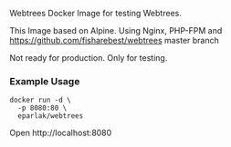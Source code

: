 Webtrees Docker Image for testing Webtrees. 

This Image based on Alpine. Using Nginx, PHP-FPM and https://github.com/fisharebest/webtrees master branch

Not ready for production. Only for testing.

### Example Usage
```
docker run -d \
  -p 8080:80 \
  eparlak/webtrees
```

Open http://localhost:8080
